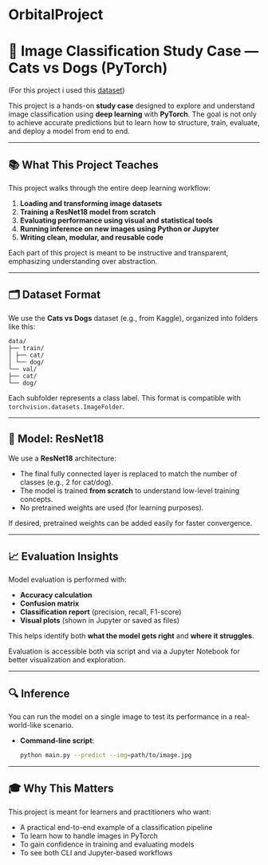 # OrbitalProject
# 🧠 Image Classification Study Case — Cats vs Dogs (PyTorch)

(For this project i used this [dataset](https://www.kaggle.com/api/v1/datasets/download/shaunthesheep/microsoft-catsvsdogs-dataset))


This project is a hands-on **study case** designed to explore and understand image classification using **deep learning** with **PyTorch**. The goal is not only to achieve accurate predictions but to learn how to structure, train, evaluate, and deploy a model from end to end.

---

## 📚 What This Project Teaches

This project walks through the entire deep learning workflow:

1. **Loading and transforming image datasets**
2. **Training a ResNet18 model from scratch**
3. **Evaluating performance using visual and statistical tools**
4. **Running inference on new images using Python or Jupyter**
5. **Writing clean, modular, and reusable code**

Each part of this project is meant to be instructive and transparent, emphasizing understanding over abstraction.

---

## 🗂️ Dataset Format

We use the **Cats vs Dogs** dataset (e.g., from Kaggle), organized into folders like this:


``` 
data/
├── train/
│ ├── cat/
│ └── dog/
└── val/
├── cat/
└── dog/
```

Each subfolder represents a class label. This format is compatible with `torchvision.datasets.ImageFolder`.

---

## 🧠 Model: ResNet18

We use a **ResNet18** architecture:

- The final fully connected layer is replaced to match the number of classes (e.g., 2 for cat/dog).
- The model is trained **from scratch** to understand low-level training concepts.
- No pretrained weights are used (for learning purposes).

If desired, pretrained weights can be added easily for faster convergence.

---

## 📈 Evaluation Insights

Model evaluation is performed with:

- **Accuracy calculation**
- **Confusion matrix**
- **Classification report** (precision, recall, F1-score)
- **Visual plots** (shown in Jupyter or saved as files)

This helps identify both **what the model gets right** and **where it struggles**.

Evaluation is accessible both via script and via a Jupyter Notebook for better visualization and exploration.

---

## 🔍 Inference

You can run the model on a single image to test its performance in a real-world-like scenario.

- **Command-line script**:
  ```bash
  python main.py --predict --img=path/to/image.jpg
	```

---
## 🎓 Why This Matters
This project is meant for learners and practitioners who want:

- A practical end-to-end example of a classification pipeline
- To learn how to handle images in PyTorch
- To gain confidence in training and evaluating models
- To see both CLI and Jupyter-based workflows
